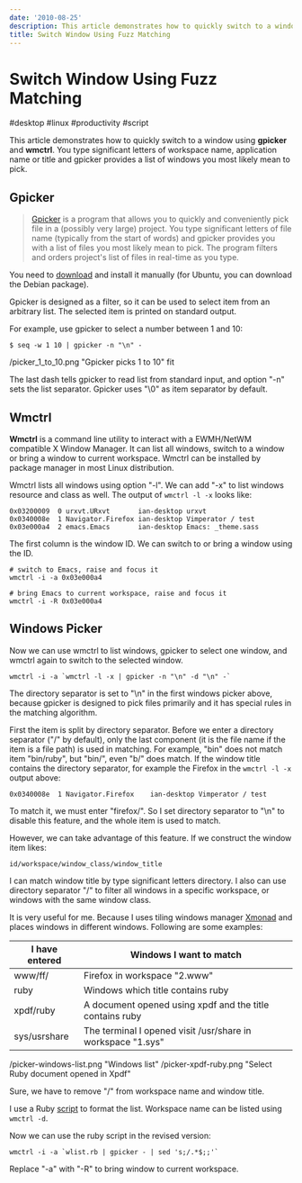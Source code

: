 ```yaml
---
date: '2010-08-25'
description: This article demonstrates how to quickly switch to a window using gpicker and wmctrl.
title: Switch Window Using Fuzz Matching
---
```


# Switch Window Using Fuzz Matching

#desktop #linux #productivity #script

This article demonstrates how to quickly switch to a window using **gpicker**
and **wmctrl**. You type significant letters of workspace name, application name
or title and gpicker provides a list of windows you most likely mean to pick.

<!--more-->

## Gpicker

> [Gpicker][] is a program that allows you to quickly and conveniently pick file
> in a (possibly very large) project. You type significant letters of file name
> (typically from the start of words) and gpicker provides you with a list of
> files you most likely mean to pick. The program filters and orders project's
> list of files in real-time as you type.

You need to [download](http://ftp.twaren.net/Unix/NonGNU/gpicker/) and install
it manually (for Ubuntu, you can download the Debian package).

Gpicker is designed as a filter, so it can be used to select item from an
arbitrary list. The selected item is printed on standard output.

For example, use gpicker to select a number between 1 and 10:

```
$ seq -w 1 10 | gpicker -n "\n" -
```

/picker_1_to_10.png "Gpicker picks 1 to 10" fit


The last dash tells gpicker to read list from standard input, and option "-n"
sets the list separator. Gpicker uses "\0" as item separator by default.

## Wmctrl

**Wmctrl** is a command line utility to interact with a EWMH/NetWM compatible X
Window Manager. It can list all windows, switch to a window or bring a window to
current workspace. Wmctrl can be installed by package manager in most Linux
distribution.

Wmctrl lists all windows using option "-l". We can add "-x" to list windows
resource and class as well. The output of `wmctrl -l -x` looks like:

    0x03200009  0 urxvt.URxvt       ian-desktop urxvt
    0x0340008e  1 Navigator.Firefox ian-desktop Vimperator / test
    0x03e000a4  2 emacs.Emacs       ian-desktop Emacs: _theme.sass

The first column is the window ID. We can switch to or bring a window using the
ID.

    # switch to Emacs, raise and focus it
    wmctrl -i -a 0x03e000a4
    
    # bring Emacs to current workspace, raise and focus it
    wmctrl -i -R 0x03e000a4

## Windows Picker

Now we can use wmctrl to list windows, gpicker to select one window, and
wmctrl again to switch to the selected window.

    wmctrl -i -a `wmctrl -l -x | gpicker -n "\n" -d "\n" -`

The directory separator is set to "\n" in the first windows picker above,
because gpicker is designed to pick files primarily and it has special rules
in the matching algorithm.

First the item is split by directory separator. Before we enter a directory
separator ("/" by default), only the last component (it is the file name if the
item is a file path) is used in matching. For example, "bin" does not match item
"bin/ruby", but "bin/", even "b/" does match. If the window title contains the
directory separator, for example the Firefox in the `wmctrl -l -x` output above:

    0x0340008e  1 Navigator.Firefox    ian-desktop Vimperator / test

To match it, we must enter "firefox/". So I set directory separator to "\n" to
disable this feature, and the whole item is used to match.

However, we can take advantage of this feature. If we construct the window item
likes:

    id/workspace/window_class/window_title

I can match window title by type significant letters directory. I also can
use directory separator "/" to filter all windows in a specific workspace, or
windows with the same window class.

It is very useful for me. Because I uses tiling windows manager
[Xmonad](http://xmonad.org/) and places windows in different windows. Following
are some examples:

| I have entered | Windows I want to match                                     |
| -------------- | ----------------------------------------------------------- |
| www/ff/        | Firefox in workspace "2.www"                                |
| ruby           | Windows which title contains ruby                           |
| xpdf/ruby      | A document opened using xpdf and the title contains ruby    |
| sys/usrshare   | The terminal I opened visit /usr/share in workspace "1.sys" |


/picker-windows-list.png "Windows list"
/picker-xpdf-ruby.png "Select Ruby document opened in Xpdf"

Sure, we have to remove "/" from workspace name and window title.

I use a Ruby [script](http://gist.github.com/551432) to format the
list. Workspace name can be listed using `wmctrl -d`.

Now we can use the ruby script in the revised version:

    wmctrl -i -a `wlist.rb | gpicker - | sed 's;/.*$;;'`

Replace "-a" with "-R" to bring window to current workspace.

[gpicker]: http://savannah.nongnu.org/projects/gpicker "Gpicker"
